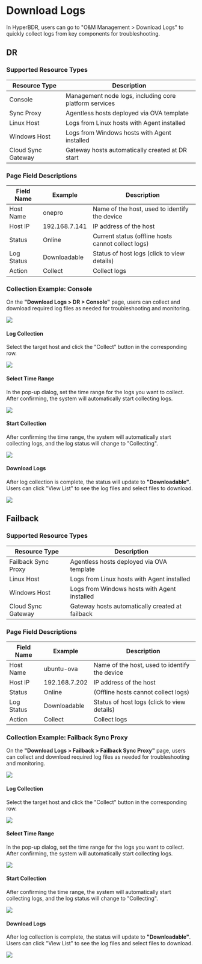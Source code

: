 # **Download Logs**

In HyperBDR, users can go to "O&M Management > Download Logs" to quickly collect logs from key components for troubleshooting.

## **DR**

### **Supported Resource Types**

| Resource Type     | Description                                      |
|-------------------|-------------------------------------------------|
| Console           | Management node logs, including core platform services |
| Sync Proxy        | Agentless hosts deployed via OVA template        |
| Linux Host        | Logs from Linux hosts with Agent installed       |
| Windows Host      | Logs from Windows hosts with Agent installed     |
| Cloud Sync Gateway| Gateway hosts automatically created at DR start  |

### **Page Field Descriptions**

| Field Name | Example         | Description                                         |
|------------|----------------|-----------------------------------------------------|
| Host Name  | onepro         | Name of the host, used to identify the device       |
| Host IP    | 192.168.7.141  | IP address of the host                              |
| Status     | Online         | Current status (offline hosts cannot collect logs)  |
| Log Status | Downloadable    | Status of host logs (click to view details)         |
| Action     | Collect        | Collect logs                                        |

### **Collection Example: Console**

On the **"Download Logs > DR > Console"** page, users can collect and download required log files as needed for troubleshooting and monitoring.

![](./images/downloadlogs-dr-1.png)

#### **Log Collection**

Select the target host and click the "Collect" button in the corresponding row.

![](./images/downloadlogs-dr-2.png)

#### **Select Time Range**

In the pop-up dialog, set the time range for the logs you want to collect. After confirming, the system will automatically start collecting logs.

![](./images/downloadlogs-dr-3.png)

#### **Start Collection**

After confirming the time range, the system will automatically start collecting logs, and the log status will change to "Collecting".

![](./images/downloadlogs-dr-4.png)

#### **Download Logs**

After log collection is complete, the status will update to **"Downloadable"**. Users can click "View List" to see the log files and select files to download.

![](./images/downloadlogs-dr-5.png)

## **Failback**

### **Supported Resource Types**

| Resource Type         | Description                                      |
|-----------------------|-------------------------------------------------|
| Failback Sync Proxy   | Agentless hosts deployed via OVA template        |
| Linux Host            | Logs from Linux hosts with Agent installed       |
| Windows Host          | Logs from Windows hosts with Agent installed     |
| Cloud Sync Gateway    | Gateway hosts automatically created at failback  |

### **Page Field Descriptions**

| Field Name | Example         | Description                                         |
|------------|----------------|-----------------------------------------------------|
| Host Name  | ubuntu-ova     | Name of the host, used to identify the device       |
| Host IP    | 192.168.7.202  | IP address of the host                              |
| Status     | Online         | (Offline hosts cannot collect logs)                 |
| Log Status | Downloadable    | Status of host logs (click to view details)         |
| Action     | Collect        | Collect logs                                        |

### **Collection Example: Failback Sync Proxy**

On the **"Download Logs > Failback > Failback Sync Proxy"** page, users can collect and download required log files as needed for troubleshooting and monitoring.

![](./images/downloadlogs-failback-1.png)

#### **Log Collection**

Select the target host and click the "Collect" button in the corresponding row.

![](./images/downloadlogs-failback-2.png)

#### **Select Time Range**

In the pop-up dialog, set the time range for the logs you want to collect. After confirming, the system will automatically start collecting logs.

![](./images/downloadlogs-failback-3.png)

#### **Start Collection**

After confirming the time range, the system will automatically start collecting logs, and the log status will change to "Collecting".

![](./images/downloadlogs-failback-4.png)

#### **Download Logs**

After log collection is complete, the status will update to **"Downloadable"**. Users can click "View List" to see the log files and select files to download.

![](./images/downloadlogs-failback-5.png)

